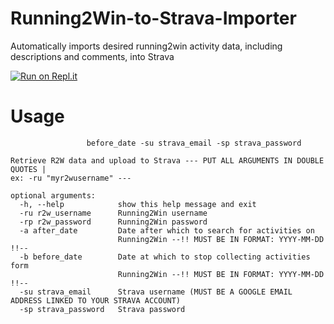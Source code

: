 # Running2Win-to-Strava-Importer
Automatically imports desired running2win activity data, including descriptions and comments, into Strava

[![Run on Repl.it](https://repl.it/badge/github/sfergusond/Running2Win-to-Strava-Importer)](https://repl.it/github/sfergusond/Running2Win-to-Strava-Importer)

# Usage

```usage: R2Wbot.py \[-h] -ru r2w_username -rp r2w_password -a after_date -b
                 before_date -su strava_email -sp strava_password

Retrieve R2W data and upload to Strava --- PUT ALL ARGUMENTS IN DOUBLE QUOTES |
ex: -ru "myr2wusername" ---

optional arguments:
  -h, --help            show this help message and exit
  -ru r2w_username      Running2Win username
  -rp r2w_password      Running2Win password
  -a after_date         Date after which to search for activities on
                        Running2Win --!! MUST BE IN FORMAT: YYYY-MM-DD !!--
  -b before_date        Date at which to stop collecting activities form
                        Running2Win --!! MUST BE IN FORMAT: YYYY-MM-DD !!--
  -su strava_email      Strava username (MUST BE A GOOGLE EMAIL ADDRESS LINKED TO YOUR STRAVA ACCOUNT)
  -sp strava_password   Strava password 
